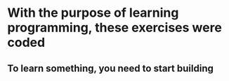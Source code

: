 # With the purpose of learning programming, these exercises were coded    

## To learn something, you need to start building
